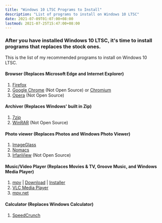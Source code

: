 ```yaml
---
title: "Windows 10 LTSC Programs to Install"
description: "List of programs to install on Windows 10 LTSC"
date: 2021-07-09T01:07:00+08:00
lastmod: 2021-07-25T15:47:00+08:00
---
```

### After you have installed Windows 10 LTSC, it's time to install programs that replaces the stock ones.
This is the list of my recommended programs to install on Windows 10 LTSC.

#### Browser (Replaces Microsoft Edge and Internet Explorer)
1. [Firefox](https://www.mozilla.org/en-US/firefox/new/)
2. [Google Chrome](https://www.google.com/intl/en_us/chrome/) (Not Open Source) or [Chromium](https://www.chromium.org/)
3. [Opera](https://www.opera.com/) (Not Open Source)

#### Archiver (Replaces Windows' built in Zip)
1. [7zip](https://www.7-zip.org/)
2. [WinRAR](https://www.win-rar.com/) (Not Open Source)

#### Photo viewer (Replaces Photos and Windows Photo Viewer)
1. [ImageGlass](https://imageglass.org/)
2. [Nomacs](https://nomacs.org/)
3. [IrfanView](https://www.irfanview.com/) (Not Open Source)

#### Music/Video Player (Replaces Movies & TV, Groove Music, and Windows Media Player)
1. [mpv](https://mpv.io/) | [Download](https://sourceforge.net/projects/mpv-player-windows/files/) | [Installer](https://github.com/rossy/mpv-install)
2. [VLC Media Player](https://www.videolan.org/)
3. [mpv.net](https://github.com/stax76/mpv.net)

#### Calculator (Replaces Windows Calculator)
1. [SpeedCrunch](https://speedcrunch.org/)